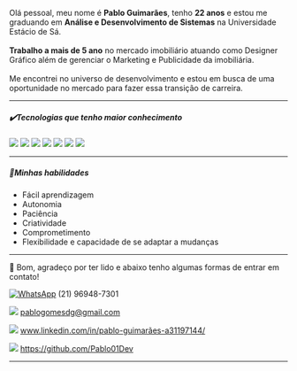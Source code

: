 Olá pessoal, meu nome é **Pablo Guimarães**, tenho **22 anos** e estou me graduando em **Análise e Desenvolvimento de Sistemas** na Universidade Estácio de Sá.
<br><br>
**Trabalho a mais de 5 ano** no mercado imobiliário atuando como Designer Gráfico além de gerenciar o Marketing e Publicidade da imobiliária. 
<br><br>
Me encontrei no universo de desenvolvimento e estou em busca de uma oportunidade no mercado para fazer essa transição de carreira. 


------

##### :heavy_check_mark:Tecnologias que tenho maior conhecimento

<img src="https://img.shields.io/badge/HTML5-E34F26?style=for-the-badge&logo=html5&logoColor=white">
<img src="https://img.shields.io/badge/CSS3-1572B6?style=for-the-badge&logo=css3&logoColor=white">
<img src="https://img.shields.io/badge/JavaScript-F7DF1E?style=for-the-badge&logo=javascript&logoColor=black">
<img src="https://img.shields.io/badge/React-61DAFB?style=for-the-badge&logo=react&logoColor=white">
<img src="https://img.shields.io/badge/Git-E34F26?style=for-the-badge&logo=git&logoColor=white">
<img src="https://img.shields.io/badge/Node.js-43853D?style=for-the-badge&logo=node.js&logoColor=white">
<img src="https://img.shields.io/badge/Bootstrap-563D7C?style=for-the-badge&logo=bootstrap&logoColor=white">


------

##### :pushpin:Minhas habilidades

- Fácil aprendizagem
- Autonomia
- Paciência
- Criatividade 
- Comprometimento
- Flexibilidade e capacidade de se adaptar a mudanças 

------
:ledger: Bom, agradeço por ter lido e abaixo tenho algumas formas de entrar em contato!

[![WhatsApp](https://img.shields.io/badge/WhatsApp-15D066?style=for-the-badge&logo=whatsapp&logoColor=white)](https://api.whatsapp.com/send?phone=5521969487301) (21) 96948-7301

<img src="https://img.shields.io/badge/Gmail-D14836?style=for-the-badge&logo=gmail&logoColor=white"> pablogomesdg@gmail.com

<img src="https://img.shields.io/badge/LinkedIn-0077B5?style=for-the-badge&logo=linkedin&logoColor=white"> www.linkedin.com/in/pablo-guimarães-a31197144/

<img src="https://img.shields.io/badge/GitHub-100000?style=for-the-badge&logo=github&logoColor=white"> https://github.com/Pablo01Dev

------------
